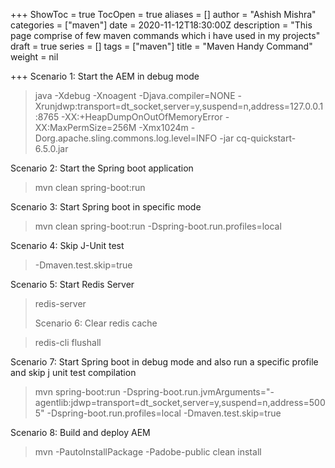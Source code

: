 +++
ShowToc = true
TocOpen = true
aliases = []
author = "Ashish Mishra"
categories = ["maven"]
date = 2020-11-12T18:30:00Z
description = "This page comprise of few maven commands which i have used in my projects"
draft = true
series = []
tags = ["maven"]
title = "Maven Handy Command"
weight = nil

+++
Scenario 1: Start the AEM in debug mode

> java -Xdebug -Xnoagent -Djava.compiler=NONE -Xrunjdwp:transport=dt_socket,server=y,suspend=n,address=127.0.0.1:8765 -XX:+HeapDumpOnOutOfMemoryError -XX:MaxPermSize=256M -Xmx1024m -Dorg.apache.sling.commons.log.level=INFO -jar cq-quickstart-6.5.0.jar

Scenario 2: Start the Spring boot application 

> mvn clean spring-boot:run

Scenario 3: Start Spring boot in specific mode

> mvn clean spring-boot:run -Dspring-boot.run.profiles=local

Scenario 4: Skip J-Unit test

> -Dmaven.test.skip=true

Scenario 5: Start Redis Server

> redis-server
>
> Scenario 6: Clear redis cache

> redis-cli flushall

Scenario 7: Start Spring boot in debug mode and also run a specific profile and skip j unit test compilation 

> mvn spring-boot:run -Dspring-boot.run.jvmArguments="-agentlib:jdwp=transport=dt_socket,server=y,suspend=n,address=5005" -Dspring-boot.run.profiles=local -Dmaven.test.skip=true

Scenario 8: Build and deploy AEM

> mvn -PautoInstallPackage -Padobe-public clean install